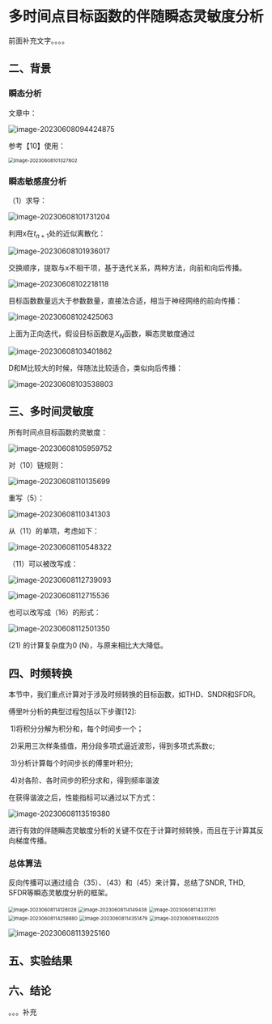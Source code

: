 # 多时间点目标函数的伴随瞬态灵敏度分析

前面补充文字。。。。



## 二、背景

### 瞬态分析

文章中：

![image-20230608094424875](./assets/image-20230608094424875.png)

参考【10】使用：

<img src="./assets/image-20230608101327802.png" alt="image-20230608101327802" style="zoom: 67%;" />

### 瞬态敏感度分析

（1）求导：

![image-20230608101731204](./assets/image-20230608101731204.png)

利用x在$t_{n+1}$处的近似离散化：

![image-20230608101936017](./assets/image-20230608101936017.png)

交换顺序，提取与x不相干项，基于迭代关系，两种方法，向前和向后传播。

![image-20230608102218118](./assets/image-20230608102218118.png)

目标函数数量远大于参数数量，直接法合适，相当于神经网络的前向传播：

![image-20230608102425063](./assets/image-20230608102425063.png)

上面为正向迭代，假设目标函数是$X_N$函数，瞬态灵敏度通过

![image-20230608103401862](./assets/image-20230608103401862.png)

D和M比较大的时候，伴随法比较适合，类似向后传播：

![image-20230608103538803](./assets/image-20230608103538803.png)

## 三、多时间灵敏度

所有时间点目标函数的灵敏度：

![image-20230608105959752](./assets/image-20230608105959752.png)

对（10）链规则：

![image-20230608110135699](./assets/image-20230608110135699.png)

重写（5）：

![image-20230608110341303](./assets/image-20230608110341303.png)

从（11）的单项，考虑如下：

![image-20230608110548322](./assets/image-20230608110548322.png)

（11）可以被改写成：

![image-20230608112739093](./assets/image-20230608112739093.png)

![image-20230608112715536](./assets/image-20230608112715536.png)

也可以改写成（16）的形式：

![image-20230608112501350](./assets/image-20230608112501350.png)

(21) 的计算复杂度为0 (N)，与原来相比大大降低。

## 四、时频转换

本节中，我们重点计算对于涉及时频转换的目标函数，如THD、SNDR和SFDR。

傅里叶分析的典型过程包括以下步骤[12]:

​		1)将积分分解为积分和，每个时间步一个；

​		2)采用三次样条插值，用分段多项式逼近波形，得到多项式系数c;

​		3)分析计算每个时间步长的傅里叶积分;

​		4)对各阶、各时间步的积分求和，得到频率谐波

在获得谐波之后，性能指标可以通过以下方式：

![image-20230608113519380](./assets/image-20230608113519380.png)

进行有效的伴随瞬态灵敏度分析的关键不仅在于计算时频转换，而且在于计算其反向梯度传播。



### 总体算法

反向传播可以通过组合（35）、（43）和（45）来计算，总结了SNDR, THD, SFDR等瞬态灵敏度分析的框架。

<img src="./assets/image-20230608114128028.png" alt="image-20230608114128028" style="zoom:67%;" />

<img src="./assets/image-20230608114149438.png" alt="image-20230608114149438" style="zoom:67%;" />

<img src="./assets/image-20230608114231761.png" alt="image-20230608114231761" style="zoom:67%;" />

<img src="./assets/image-20230608114258880.png" alt="image-20230608114258880" style="zoom:67%;" />

<img src="./assets/image-20230608114351479.png" alt="image-20230608114351479" style="zoom:67%;" />

<img src="./assets/image-20230608114402205.png" alt="image-20230608114402205" style="zoom:67%;" />

![image-20230608113925160](./assets/image-20230608113925160.png)

## 五、实验结果

## 六、结论

。。。补充

